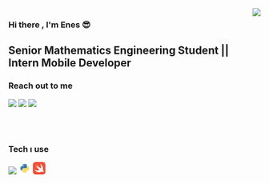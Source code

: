 <img src="https://media.giphy.com/media/26ghbWoXv3G6ypo8o/giphy.gif" align="right" with ="400" height = "250">

### Hi there , I'm Enes :sunglasses:

## Senior Mathematics Engineering Student || Intern Mobile Developer


### Reach out to me


[<img  width="22" src="https://unpkg.com/simple-icons@v7/icons/likedin.svg" alignt="left" />][Linkedln]
[<img  width="22" src="https://unpkg.com/simple-icons@v7/icons/twitter.svg" alignt="left" />][Twitter]
[<img  width="22" src="https://unpkg.com/simple-icons@v7/icons/medium.svg" alignt="left" />][Medium]

<br />

<br />

### Tech ı use

<img src="[https://raw.githubusercontent.com/github/explore/80688e429a7d4ef2fca1e82350fe8e3517d3494d/topics/flutter/flutter.png](https://raw.githubusercontent.com/github/explore/cebd63002168a05a6a642f309227eefeccd92950/topics/flutter/flutter.png)">
<img src="https://raw.githubusercontent.com/github/explore/80688e429a7d4ef2fca1e82350fe8e3517d3494d/topics/python/python.png" with = "25" height="25">
<img src="https://raw.githubusercontent.com/github/explore/80688e429a7d4ef2fca1e82350fe8e3517d3494d/topics/swift/swift.png"
with = "25" height="25">






[Linkedln]: https://www.linkedin.com/in/enes-yıldırım-24719a196/
[Twitter]: https://twitter.com/ensyldrm5
[Medium]: https://medium.com/@ensyldrm0
